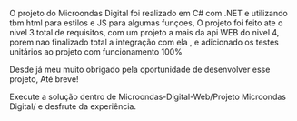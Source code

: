 O projeto do Microondas Digital foi realizado em C# com .NET e utilizando tbm html para estilos e JS para algumas funçoes, 
O projeto foi feito ate o nivel 3 total de requisitos, com um projeto a mais da api WEB do nivel 4, porem nao finalizado total a integração com ela , e adicionado os testes unitários ao projeto com funcionamento 100%

Desde já meu muito obrigado pela oportunidade de desenvolver esse projeto, Até breve!

Execute a solução dentro de Microondas-Digital-Web/Projeto Microondas Digital/ e desfrute da experiência.
